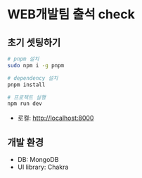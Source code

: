 # WEB개발팀 출석 check

## 초기 셋팅하기

```bash
# pnpm 설치
sudo npm i -g pnpm

# dependency 설치
pnpm install

# 프로젝트 실행
npm run dev
```

- 로컬: [http://localhost:8000](http://localhost:8000)

## 개발 환경

- DB: MongoDB
- UI library: Chakra
